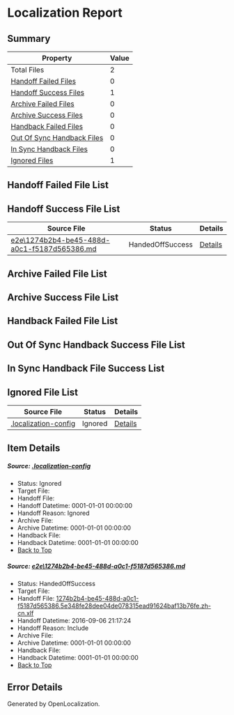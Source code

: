 # <a name='report-top'></a> Localization Report

## Summary
 Property | Value 
 -------- | ----- 
 Total Files | 2
[ Handoff Failed Files ](#handoff-failed-list)| 0
[ Handoff Success Files ](#handoff-success-list)| 1
[ Archive Failed Files ](#archive-failed-list)| 0
[ Archive Success Files ](#archive-success-list)| 0
[ Handback Failed Files ](#handback-failed-list)| 0
[ Out Of Sync Handback Files ](#outofsync-handback-success-list)| 0
[ In Sync Handback Files ](#insync-handback-success-list)| 0
[ Ignored Files ](#ignored-list)| 1

## <a name='handoff-failed-list'></a> Handoff Failed File List

## <a name='handoff-success-list'></a> Handoff Success File List
 Source File | Status | Details 
 ----------- | ------ | ------- 
 [e2e\1274b2b4-be45-488d-a0c1-f5187d565386.md](https://github.com/OpenLocalizationTestOrg/ol-test0/blob/ba6d9bfc4e87460849e9aa64c8f5346b96076159/e2e/1274b2b4-be45-488d-a0c1-f5187d565386.md) | HandedOffSuccess | [Details](#42ba915257876709a28d8c90c014a565dd80d6431)

## <a name='archive-failed-list'></a> Archive Failed File List

## <a name='archive-success-list'></a> Archive Success File List

## <a name='handback-failed-list'></a> Handback Failed File List

## <a name='outofsync-handback-success-list'></a> Out Of Sync Handback Success File List

## <a name='insync-handback-success-list'></a> In Sync Handback File Success List

## <a name='ignored-list'></a> Ignored File List
 Source File | Status | Details 
 ----------- | ------ | ------- 
 [.localization-config](https://github.com/OpenLocalizationTestOrg/ol-test0/blob/ba6d9bfc4e87460849e9aa64c8f5346b96076159/.localization-config) | Ignored | [Details](#3d4f252ac210baf56311d7e97dcc2db10974dbd20)

## Item Details
##### <a name='3d4f252ac210baf56311d7e97dcc2db10974dbd20'></a> Source: [.localization-config](https://github.com/OpenLocalizationTestOrg/ol-test0/blob/ba6d9bfc4e87460849e9aa64c8f5346b96076159/.localization-config)
* Status: Ignored
* Target File: 
* Handoff File: 
* Handoff Datetime: 0001-01-01 00:00:00
* Handoff Reason: Ignored
* Archive File: 
* Archive Datetime: 0001-01-01 00:00:00
* Handback File: 
* Handback Datetime: 0001-01-01 00:00:00
* [Back to Top](#report-top)

##### <a name='42ba915257876709a28d8c90c014a565dd80d6431'></a> Source: [e2e\1274b2b4-be45-488d-a0c1-f5187d565386.md](https://github.com/OpenLocalizationTestOrg/ol-test0/blob/ba6d9bfc4e87460849e9aa64c8f5346b96076159/e2e/1274b2b4-be45-488d-a0c1-f5187d565386.md)
* Status: HandedOffSuccess
* Target File: 
* Handoff File: [1274b2b4-be45-488d-a0c1-f5187d565386.5e348fe28dee04de078315ead91624baf13b76fe.zh-cn.xlf](https://github.com/OpenLocalizationTestOrg/ol-test0-handoff/blob/b9762edfd4a3adbb8442652a7ee1d936ebf8d3af/ol-handoff/OpenLocalizationTestOrg/ol-test0-zhcn/ci/ht/1274b2b4-be45-488d-a0c1-f5187d565386.5e348fe28dee04de078315ead91624baf13b76fe.zh-cn.xlf)
* Handoff Datetime: 2016-09-06 21:17:24
* Handoff Reason: Include
* Archive File: 
* Archive Datetime: 0001-01-01 00:00:00
* Handback File: 
* Handback Datetime: 0001-01-01 00:00:00
* [Back to Top](#report-top)


## Error Details

Generated by OpenLocalization.
